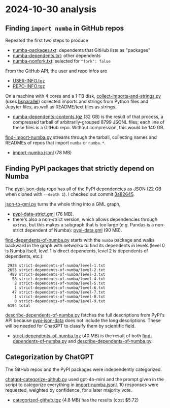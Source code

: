 # 2024-10-30 analysis

## Finding `import numba` in GitHub repos

Repeated the first two steps to produce

* [numba-packages.txt](https://pivarski-princeton.s3.us-east-1.amazonaws.com/GitHub-numba-2024-10-30/numba-packages.txt): dependents that GitHub lists as "packages"
* [numba-dependents.txt](https://pivarski-princeton.s3.us-east-1.amazonaws.com/GitHub-numba-2024-10-30/numba-dependents.txt): other dependents
* [numba-nonfork.txt](https://pivarski-princeton.s3.us-east-1.amazonaws.com/GitHub-numba-2024-10-30/numba-nonfork.txt): selected for `"fork": false`

From the GitHub API, the user and repo infos are

* [USER-INFO.tgz](https://pivarski-princeton.s3.us-east-1.amazonaws.com/GitHub-numba-2024-10-30/USER-INFO.tgz)
* [REPO-INFO.tgz](https://pivarski-princeton.s3.us-east-1.amazonaws.com/GitHub-numba-2024-10-30/REPO-INFO.tgz)

On a machine with 4 cores and a 1 TB disk, [collect-imports-and-strings.py](collect-imports-and-strings.py) (uses [bsparallel](https://github.com/jpivarski/bsparallel)) collected imports and strings from Python files and Jupyter files, as well as README/text files as strings.

* [numba-dependents-contents.tgz](https://pivarski-princeton.s3.us-east-1.amazonaws.com/GitHub-numba-2024-10-30/numba-dependents-contents.tgz) (32 GB) is the result of that process, a compressed tarball of arbitrarily-grouped 8799 JSONL files; each line of these files is a GitHub repo. Without compression, this would be 140 GB.

[find-import-numba.py](find-import-numba.py) streams through the tarball, collecting names and READMEs of repos that import `numba` or `numba.*`.

* [import-numba.jsonl](https://pivarski-princeton.s3.us-east-1.amazonaws.com/GitHub-numba-2024-10-30/import-numba.jsonl) (78 MB)

## Finding PyPI packages that strictly depend on Numba

The [pypi-json-data](https://github.com/pypi-data/pypi-json-data) repo has all of the PyPI dependencies as JSON (22 GB when cloned with `--depth 1`). I checked out commit [3a82645](https://github.com/pypi-data/pypi-json-data/commit/3a82645bf91531da2d8236575fe497e197d46bcb).

[json-to-gml.py](json-to-gml.py) turns the whole thing into a GML graph,

* [pypi-data-strict.gml](https://pivarski-princeton.s3.us-east-1.amazonaws.com/GitHub-numba-2024-10-30/pypi-data-strict.gml) (76 MB).
* there's also a non-strict version, which allows dependencies through `extras`, but this makes a subgraph that is too large (e.g. Pandas is a non-strict dependent of Numba): [pypi-data.gml](https://pivarski-princeton.s3.us-east-1.amazonaws.com/GitHub-numba-2024-10-30/pypi-data.gml) (90 MB).

[find-dependents-of-numba.py](find-dependents-of-numba.py) starts with the `numba` package and walks backward in the graph with networkx to find its dependents in levels (level 0 is Numba itself, level 1 is direct dependents, level 2 is dependents of dependents, etc.):

```
 2938 strict-dependents-of-numba/level-1.txt
 2655 strict-dependents-of-numba/level-2.txt
  489 strict-dependents-of-numba/level-3.txt
   55 strict-dependents-of-numba/level-4.txt
    8 strict-dependents-of-numba/level-5.txt
    1 strict-dependents-of-numba/level-6.txt
   47 strict-dependents-of-numba/level-7.txt
    1 strict-dependents-of-numba/level-8.txt
    0 strict-dependents-of-numba/level-9.txt
 6194 total
```

[describe-dependents-of-numba.py](describe-dependents-of-numba.py) fetches the full descriptions from PyPI's API because [pypi-json-data](https://github.com/pypi-data/pypi-json-data) does not include the long descriptions. These will be needed for ChatGPT to classify them by scientific field.

* [strict-dependents-of-numba.tgz](https://pivarski-princeton.s3.us-east-1.amazonaws.com/GitHub-numba-2024-10-30/strict-dependents-of-numba.tgz) (40 MB) is the result of both [find-dependents-of-numba.py](find-dependents-of-numba.py) and [describe-dependents-of-numba.py](describe-dependents-of-numba.py).

## Categorization by ChatGPT

The GitHub repos and the PyPI packages were independently categorized.

[chatgpt-categorize-github.py](chatgpt-categorize-github.py) used gpt-4o-mini and the prompt given in the script to categorize everything in [import-numba.jsonl](https://pivarski-princeton.s3.us-east-1.amazonaws.com/GitHub-numba-2024-10-30/import-numba.jsonl). 10 responses were requested, weighted by confidence, for a later majority vote.

* [categorized-github.tgz](https://pivarski-princeton.s3.us-east-1.amazonaws.com/GitHub-numba-2024-10-30/categorized-github.tgz) (4.8 MB) has the results (cost $5.72)
